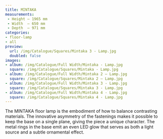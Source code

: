 ```yaml
---
title: MINTAKA
measurements:
 - Height — 1965 mm
 - Width  — 650 mm
 - Depth  — 971 mm
categories:
- floor-lamp
- all
preview:
  url: /img/Catalogue/Squares/Mintaka 3 - Lamp.jpg
  doubled: false
images:
- album: /img/Catalogue/Full Width/Mintaka - Lamp.jpg
  square: /img/Catalogue/Squares/Mintaka - Lamp.jpg
- album: /img/Catalogue/Full Width/Mintaka 2 – Lamp.jpg
  square: /img/Catalogue/Squares/Mintaka 2 – Lamp.jpg
- album: /img/Catalogue/Full Width/Mintaka 3 - Lamp.jpg
  square: /img/Catalogue/Squares/Mintaka 3 - Lamp.jpg
- album: /img/Catalogue/Full Width/Mintaka 4 - Lamp.jpg
  square: /img/Catalogue/Squares/Mintaka 4 - Lamp.jpg
---
```


The MINTAKA floor lamp is the embodiment of how to balance contrasting materials. The innovative asymmetry of the fastenings makes it possible to keep the base on a single plane, giving the piece a unique character. The metal rings in the base emit an even LED glow that serves as both a light source and a subtle ornamental effect.
